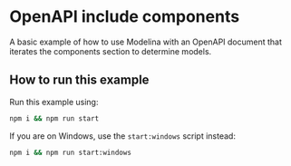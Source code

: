 # OpenAPI include components

A basic example of how to use Modelina with an OpenAPI document that iterates the components section to determine models.

## How to run this example

Run this example using:

```sh
npm i && npm run start
```

If you are on Windows, use the `start:windows` script instead:

```sh
npm i && npm run start:windows
```
